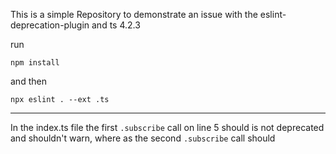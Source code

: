 This is a simple Repository to demonstrate an issue with the eslint-deprecation-plugin and ts 4.2.3

run

```
npm install
```

and then

```
npx eslint . --ext .ts
```

---

In the index.ts file the first `.subscribe` call on line 5 should is not deprecated and shouldn't warn, where as the second `.subscribe` call should
